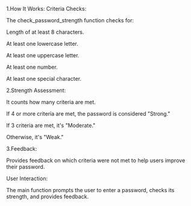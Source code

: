 1.How It Works:
Criteria Checks:

The check_password_strength function checks for:

Length of at least 8 characters.

At least one lowercase letter.

At least one uppercase letter.

At least one number.

At least one special character.

2.Strength Assessment:

It counts how many criteria are met.

If 4 or more criteria are met, the password is considered "Strong."

If 3 criteria are met, it's "Moderate."

Otherwise, it's "Weak."

3.Feedback:

Provides feedback on which criteria were not met to help users improve their password.

User Interaction:

The main function prompts the user to enter a password, checks its strength, and provides feedback.

